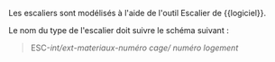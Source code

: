 Les escaliers sont modélisés à l'aide de l'outil Escalier de {{logiciel}}.

Le nom du type de l'escalier doit suivre le schéma suivant :

> ESC-_int/ext_-_materiaux_-_numéro cage/ numéro logement_

